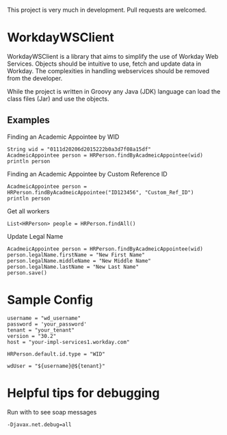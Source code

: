 This project is very much in development. Pull requests are welcomed.  


# WorkdayWSClient

WorkdayWSClient is a library that aims to simplify the use of Workday Web Services. Objects should be intuitive to use, 
fetch and update data in Workday. The complexities in handling webservices should be removed from the developer. 

While the project is written in Groovy any Java (JDK) language can load the class files (Jar) and use the objects. 

## Examples
Finding an Academic Appointee by WID

```$xslt
String wid = "0111d20206d2015222b0a3d7f08a15df"
AcadmeicAppointee person = HRPerson.findByAcadmeicAppointee(wid)
println person

```

Finding an Academic Appointee by Custom Reference ID

```$xslt
AcadmeicAppointee person = HRPerson.findByAcadmeicAppointee("ID123456", "Custom_Ref_ID")
println person

```

Get all workers

```$xslt
List<HRPerson> people = HRPerson.findAll()

```

Update Legal Name

```$xslt
AcadmeicAppointee person = HRPerson.findByAcadmeicAppointee(wid)
person.legalName.firstName = "New First Name"
person.legalName.middleName = "New Middle Name"
person.legalName.lastName = "New Last Name"
person.save()
```

# Sample Config
```$xslt
username = "wd_username"
password = 'your_password'
tenant = "your_tenant"
version = "30.2"
host = "your-impl-services1.workday.com"

HRPerson.default.id.type = "WID"

wdUser = "${username}@${tenant}"

```

# Helpful tips for debugging
Run with to see soap messages
```$xslt
-Djavax.net.debug=all

```